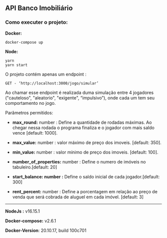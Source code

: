 ## API Banco Imobiliário

### **Como executer o projeto:**

**Docker:** 

```plaintext
docker-compose up
```

**Node:** 

```plaintext
yarn
yarn start
```

O projeto contém apenas um endpoint : 

```plaintext
GET - ‘http://localhost:3000/jogo/simular’  
```

Ao chamar esse endpoint é realizada duma simulação entre 4 jogadores ("cauteloso", "aleatorio", "exigente", “impulsivo”), onde cada um tem seu comportamento no jogo.

Parâmetros permitidos:

*   **max\_round:** number : Define a quantidade de rodadas máximas. Ao chegar nessa rodada o programa finaliza e o jogador com mais saldo vence \[default: 1000\].

*   **max\_value:** number : valor máximo de preço dos imoveis. \[default: 350\].

*   **min\_value:** number : valor mínimo de preço dos imoveis. \[default: 100\].

*   **number\_of\_properties:** number : Define o numero de imóveis no tabuleiro.\[default: 20\]

*   **start\_balance: number :** Define o saldo inicial de cada jogador.\[default: 300\]

*   **rent\_percent:** number : Define a porcentagem em relação ao preço de venda que será cobrada de aluguel em cada imóvel. \[default: 3\]

---

**NodeJs :** v16.15.1

**Docker-compose:** v2.6.1

**Docker-Version**: 20.10.17, build 100c701
